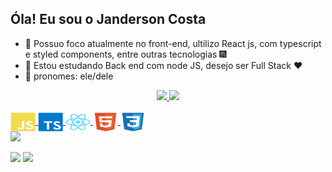 ## Óla! Eu sou o Janderson Costa

- 🧑 Possuo foco atualmente no front-end, ultilizo React js, com typescript e styled components, entre outras tecnologias 🎆
- 🎈 Estou estudando Back end com node JS, desejo ser Full Stack ❤
- 💨 pronomes: ele/dele 

<div align="center">
  <a href="https://github.com/janderson22-creator">
  <img height="180em" src="https://github-readme-stats.vercel.app/api?username=janderson22-creator&show_icons=true&theme=dark&include_all_commits=true&count_private=true"/>
  <img height="180em" src="https://github-readme-stats.vercel.app/api/top-langs/?username=janderson22-creator&layout=compact&langs_count=7&theme=dark"/>
</div>
  
  <div style="display: inline_block"><br>
  <img align="center" alt="jand-Js" height="30" width="40" src="https://raw.githubusercontent.com/devicons/devicon/master/icons/javascript/javascript-plain.svg">
  <img align="center" alt="jand-Ts" height="30" width="40" src="https://raw.githubusercontent.com/devicons/devicon/master/icons/typescript/typescript-plain.svg">
  <img align="center" alt="jand-React" height="30" width="40" src="https://raw.githubusercontent.com/devicons/devicon/master/icons/react/react-original.svg">
  <img align="center" alt="jand-HTML" height="30" width="40" src="https://raw.githubusercontent.com/devicons/devicon/master/icons/html5/html5-original.svg">
  <img align="center" alt="jand-CSS" height="30" width="40" src="https://raw.githubusercontent.com/devicons/devicon/master/icons/css3/css3-original.svg">

</div>
  
  <div>
  <a href="https://www.instagram.com/jan_dersoncosta/" target="_blank"><img src="https://img.shields.io/badge/-Instagram-%23E4405F?style=for-the-badge&logo=instagram&logoColor=white" target="_blank"></a>

  <a href = "mailto:jandersomcosta@yahoo.com.br"><img src="https://img.shields.io/badge/-Gmail-%23333?style=for-the-badge&logo=gmail&logoColor=white" target="_blank"></a>
  <a href="https://www.linkedin.com/in/janderson-costa-209423217/" target="_blank"><img src="https://img.shields.io/badge/-LinkedIn-%230077B5?style=for-the-badge&logo=linkedin&logoColor=white" target="_blank"></a> 
  </div>
